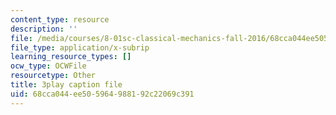 ```yaml
---
content_type: resource
description: ''
file: /media/courses/8-01sc-classical-mechanics-fall-2016/68cca044ee505964988192c22069c391_oRzzwpZ0ei4.vtt
file_type: application/x-subrip
learning_resource_types: []
ocw_type: OCWFile
resourcetype: Other
title: 3play caption file
uid: 68cca044-ee50-5964-9881-92c22069c391
---
```

